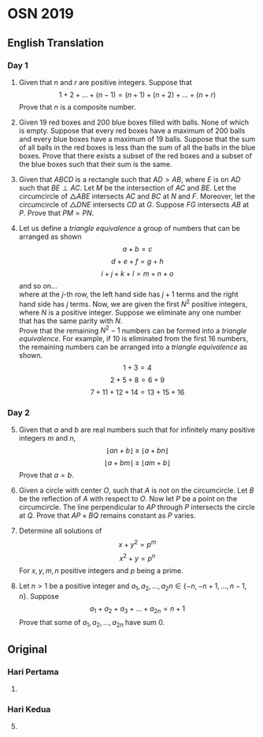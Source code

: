 # OSN 2019

## English Translation

### Day 1

1. Given that $n$ and $r$ are positive integers.
Suppose that
$$1 + 2 + \dots + (n - 1) = (n + 1) + (n + 2) + \dots + (n + r)$$
Prove that $n$ is a composite number.

2. Given $19$ red boxes and $200$ blue boxes filled with balls. None of which is empty.
Suppose that every red boxes have a maximum of $200$ balls and every blue boxes have a maximum of $19$ balls.
Suppose that the sum of all balls in the red boxes is less than the sum of all the balls in the blue boxes.
Prove that there exists a subset of the red boxes and a subset of the blue boxes such that their sum is the same.

3. Given that $ABCD$ is a rectangle such that $AD > AB$, where $E$ is on $AD$ such that $BE \perp AC$. Let $M$ be the intersection of $AC$ and $BE$. Let the circumcircle of $\triangle ABE$ intersects $AC$ and $BC$ at $N$ and $F$.
Moreover, let the circumcircle of $\triangle DNE$ intersects $CD$ at $G$.
Suppose $FG$ intersects $AB$ at $P$.
Prove that $PM = PN$.

4. Let us define a $\textit{triangle equivalence}$ a group of numbers that can be arranged as shown
$$a+b=c$$
$$d+e+f=g+h$$
$$i+j+k+l=m+n+o$$
and so on...<br>
where at the $j$-th row, the left hand side has $j+1$ terms and the right hand side has $j$ terms.
Now, we are given the first $N^2$ positive integers, where $N$ is a positive integer. Suppose we eliminate any one number that has the same parity with $N$.<br>
Prove that the remaining $N^2-1$ numbers can be formed into a $\textit{triangle equivalence}$.
For example, if $10$ is eliminated from the first $16$ numbers, the remaining numbers can be arranged into a $\textit{triangle equivalence}$ as shown.
$$1+3=4$$
$$2+5+8=6+9$$
$$7+11+12+14=13+15+16$$

### Day 2

5. Given that $a$ and $b$ are real numbers such that for infinitely many positive integers $m$ and $n$,
$$\lfloor an + b \rfloor \ge \lfloor a + bn \rfloor$$
$$\lfloor a + bm \rfloor \ge \lfloor am + b \rfloor$$
Prove that $a = b$.

6. Given a circle with center $O$, such that $A$ is not on the circumcircle.
Let $B$ be the reflection of $A$ with respect to $O$. Now let $P$ be a point on the circumcircle. The line perpendicular to $AP$ through $P$ intersects the circle at $Q$.
Prove that $AP \times BQ$ remains constant as $P$ varies.

7. Determine all solutions of
$$x + y^2 = p^m$$
$$x^2 + y = p^n$$
For $x,y,m,n$ positive integers and $p$ being a prime.

8. Let $n > 1$ be a positive integer and $a_1, a_2, \dots, a_2n \in \{ -n, -n + 1, \dots, n - 1, n \}$. Suppose
$$a_1 + a_2 + a_3 + \dots + a_{2n} = n + 1$$
Prove that some of $a_1, a_2, \dots, a_{2n}$ have sum 0.

## Original

### Hari Pertama

1.

### Hari Kedua

5. 